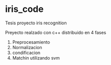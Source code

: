 # iris_code
Tesis proyecto iris recognition

Preyecto realzado con c++ distribuido en 4 fases
1. Preprocesamiento
2. Normalizacion
3. condificacion
4. Matchin utilizando svm
